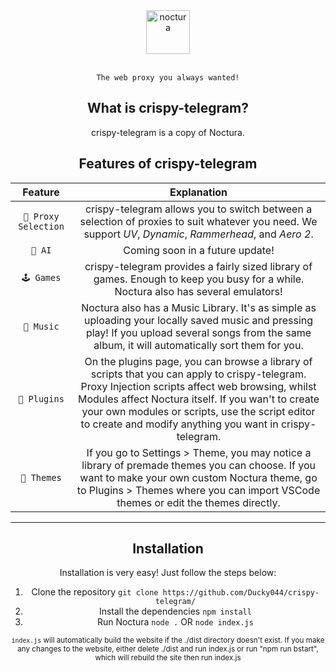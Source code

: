 <div align="center">
   <img src="https://i.ibb.co/1M2qSLw/nocturalogo.png" alt="noctura" height="70"/>
   <br></br>
   
   `The web proxy you always wanted!`
   
   ## What is crispy-telegram?
   
   crispy-telegram is a copy of Noctura.
   
   ## Features of crispy-telegram

   |  **Feature**  | **Explanation** |
   |:------------------:|:------------------------------:|
   | `🔡 Proxy Selection` | crispy-telegram allows you to switch between a selection of proxies to suit whatever you need. We support _UV_, _Dynamic_, _Rammerhead_, and _Aero 2_. |
   | `🧠 AI` | Coming soon in a future update! |
   | `🕹️ Games` | crispy-telegram provides a fairly sized library of games. Enough to keep you busy for a while. Noctura also has several emulators! |
   | `🎵 Music` | Noctura also has a Music Library. It's as simple as uploading your locally saved music and pressing play! If you upload several songs from the same album, it will automatically sort them for you. |
   | `💽 Plugins` | On the plugins page, you can browse a library of scripts that you can apply to crispy-telegram. Proxy Injection scripts affect web browsing, whilst Modules affect Noctura itself. If you wan't to create your own modules or scripts, use the script editor to create and modify anything you want in crispy-telegram.|
   | `🎨 Themes` | If you go to Settings > Theme, you may notice a library of premade themes you can choose. If you want to make your own custom Noctura theme, go to Plugins > Themes where you can import VSCode themes or edit the themes directly. |
   
   ---
   
   ## Installation
   
   Installation is very easy! Just follow the steps below:
   
   1. Clone the repository
      `git clone https://github.com/Ducky044/crispy-telegram/`
   2. Install the dependencies
      `npm install`
   3. Run Noctura
      `node .` OR `node index.js`
   
   <sub>`index.js` will automatically build the website if the ./dist directory doesn't exist. If you make any changes to the website, either delete ./dist and run index.js or run "npm run bstart", which will rebuild the site then run index.js</sub>
</div>

